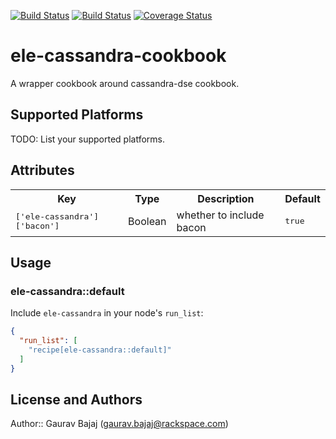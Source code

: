[![Build Status](https://travis-ci.org/goru97/ele-cassandra.svg?branch=master)](https://travis-ci.org/goru97/ele-cassandra)
[![Build Status](https://circleci.com/gh/goru97/ele-cassandra.svg?style=svg)](https://circleci.com/gh/goru97/ele-cassandra)
[![Coverage Status](https://coveralls.io/repos/github/goru97/ele-cassandra/badge.svg?branch=master)](https://coveralls.io/github/goru97/ele-cassandra?branch=master)

# ele-cassandra-cookbook

A wrapper cookbook around cassandra-dse cookbook.

## Supported Platforms

TODO: List your supported platforms.

## Attributes

<table>
  <tr>
    <th>Key</th>
    <th>Type</th>
    <th>Description</th>
    <th>Default</th>
  </tr>
  <tr>
    <td><tt>['ele-cassandra']['bacon']</tt></td>
    <td>Boolean</td>
    <td>whether to include bacon</td>
    <td><tt>true</tt></td>
  </tr>
</table>

## Usage

### ele-cassandra::default

Include `ele-cassandra` in your node's `run_list`:

```json
{
  "run_list": [
    "recipe[ele-cassandra::default]"
  ]
}
```

## License and Authors

Author:: Gaurav Bajaj (gaurav.bajaj@rackspace.com)


